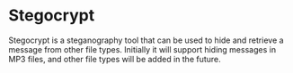 # Stegocrypt

Stegocrypt is a steganography tool that can be used to hide and retrieve a message from other file types. Initially it will support hiding messages in MP3 files, and other file types will be added in the future.
